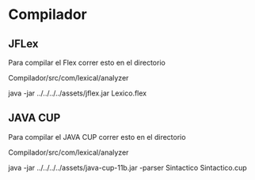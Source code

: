 # Compilador

## JFLex

Para compilar el Flex correr esto en el directorio

Compilador/src/com/lexical/analyzer

java -jar ../../../../assets/jflex.jar Lexico.flex

## JAVA CUP

Para compilar el JAVA CUP correr esto en el directorio

Compilador/src/com/lexical/analyzer

java -jar ../../../../assets/java-cup-11b.jar -parser Sintactico Sintactico.cup
